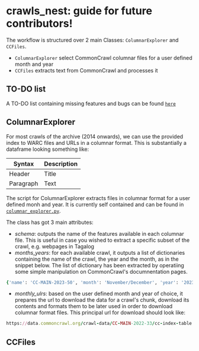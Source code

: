 crawls_nest: guide for future contributors! 
========================================

The workflow is structured over 2 main Classes: ``ColumnarExplorer`` and ``CCFiles``. 

- ``ColumnarExplorer`` select CommonCrawl columnar files for a user defined month and year
- ``CCFiles`` extracts text from CommonCrawl and processes it

TO-DO list 
--------------------

A TO-DO list containing missing features and bugs can be found [`here`](https://github.com/giuliaok/crawls_nest/issues/1)

ColumnarExplorer
--------------------

For most crawls of the archive (2014 onwards), we can use the provided index to WARC files and URLs in a columnar format. This is substantially a dataframe looking something like:


| Syntax      | Description |
| ----------- | ----------- |
| Header      | Title       |
| Paragraph   | Text        |





The script for ColumnarExplorer extracts files in columnar format for a user defined monh and year. It is currently self contained and can be found in [`columnar_explorer.py`](https://github.com/giuliaok/crawls_nest/blob/main/scripts/columnar_explorer.py). 

The class has got 3 main attributes: 

- *schema*: outputs the name of the features available in each columnar file. This is useful in case you wished to extract a specific subset of the crawl, e.g. webpages in Tagalog
- *months_years*: for each available crawl, it outputs a list of dictionaries containing the name of the crawl, the year and the month, as in the snippet below. The list of dictionary has been extracted by operatiing some simple manipulation on CommonCrawl's documnentation pages. 
  
```ruby
{'name': 'CC-MAIN-2023-50', 'month': 'November/December', 'year': '2023'}
```
- *monthly_ulrs*: based on the user defined month and year of choice, it prepares the url to download the data for a crawl's chunk, download its contents and formats them to be later used in order to download columnar format files. This principal url for download should look like:

```ruby
https://data.commoncrawl.org/crawl-data/CC-MAIN-2022-33/cc-index-table.paths.gz
```


CCFiles
--------------------


